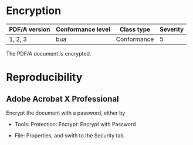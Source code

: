 # Encryption

| PDF/A version | Conformance level | Class type  | Severity |
| ------------- | ----------------- | ----------  | -------- |
| 1, 2, 3       | bua               | Conformance | 5        |

The PDF/A document _is_ encrypted.

# Reproducibility
## Adobe Acrobat X Professional
Encrypt the document with a password, either by

- Tools: Protection: Encrypt: Encrypt with Password

- File: Properties, and swith to the Security tab.
